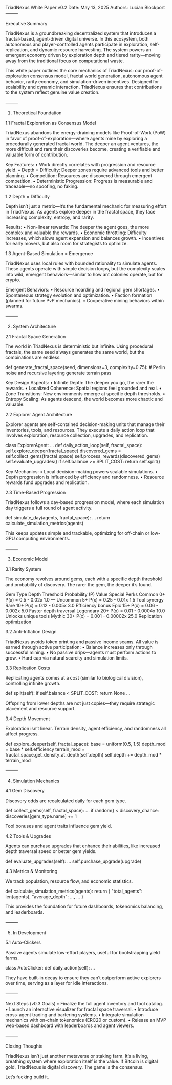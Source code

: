 TriadNexus White Paper v0.2
Date: May 13, 2025
Authors: Lucian Blockport
⸻

Executive Summary

TriadNexus is a groundbreaking decentralized system that introduces a fractal-based, agent-driven digital universe. In this ecosystem, both autonomous and player-controlled agents participate in exploration, self-replication, and dynamic resource harvesting. The system powers an emergent economy driven by exploration depth and tiered rarity—moving away from the traditional focus on computational waste.

This white paper outlines the core mechanics of TriadNexus: our proof-of-exploration consensus model, fractal world generation, autonomous agent behavior, rarity economy, and simulation-driven incentives. Designed for scalability and dynamic interaction, TriadNexus ensures that contributions to the system reflect genuine value creation.

⸻

1. Theoretical Foundation

1.1 Fractal Exploration as Consensus Model

TriadNexus abandons the energy-draining models like Proof-of-Work (PoW) in favor of proof-of-exploration—where agents mine by exploring a procedurally generated fractal world. The deeper an agent ventures, the more difficult and rare their discoveries become, creating a verifiable and valuable form of contribution.

Key Features:
	•	Work directly correlates with progression and resource yield.
	•	Depth = Difficulty: Deeper zones require advanced tools and better planning.
	•	Competition: Resources are discovered through emergent competition.
	•	Deterministic Progression: Progress is measurable and traceable—no spoofing, no faking.

1.2 Depth = Difficulty

Depth isn’t just a metric—it’s the fundamental mechanic for measuring effort in TriadNexus. As agents explore deeper in the fractal space, they face increasing complexity, entropy, and rarity.

Results:
	•	Non-linear rewards: The deeper the agent goes, the more complex and valuable the rewards.
	•	Economic throttling: Difficulty increases, which slows agent expansion and balances growth.
	•	Incentives for early movers, but also room for strategists to optimize.

1.3 Agent-Based Simulation = Emergence

TriadNexus uses local rules with bounded rationality to simulate agents. These agents operate with simple decision loops, but the complexity scales into wild, emergent behaviors—similar to how ant colonies operate, but for crypto.

Emergent Behaviors:
	•	Resource hoarding and regional gem shortages.
	•	Spontaneous strategy evolution and optimization.
	•	Faction formation (planned for future PvP mechanics).
	•	Cooperative mining behaviors within swarms.

⸻

2. System Architecture

2.1 Fractal Space Generation

The world in TriadNexus is deterministic but infinite. Using procedural fractals, the same seed always generates the same world, but the combinations are endless.

def generate_fractal_space(seed, dimensions=3, complexity=0.75):
    # Perlin noise and recursive layering generate terrain
    pass

Key Design Aspects:
	•	Infinite Depth: The deeper you go, the rarer the rewards.
	•	Localized Coherence: Spatial regions feel grounded and real.
	•	Zone Transitions: New environments emerge at specific depth thresholds.
	•	Entropy Scaling: As agents descend, the world becomes more chaotic and valuable.

2.2 Explorer Agent Architecture

Explorer agents are self-contained decision-making units that manage their inventories, tools, and resources. They execute a daily action loop that involves exploration, resource collection, upgrades, and replication.

class ExplorerAgent:
    ...
    def daily_action_loop(self, fractal_space):
        self.explore_deeper(fractal_space)
        discovered_gems = self.collect_gems(fractal_space)
        self.process_rewards(discovered_gems)
        self.evaluate_upgrades()
        if self.balance >= SPLIT_COST:
            return self.split()

Key Mechanics:
	•	Local decision-making powers scalable simulations.
	•	Depth progression is influenced by efficiency and randomness.
	•	Resource rewards fund upgrades and replication.

2.3 Time-Based Progression

TriadNexus follows a day-based progression model, where each simulation day triggers a full round of agent activity.

def simulate_day(agents, fractal_space):
    ...
    return calculate_simulation_metrics(agents)

This keeps updates simple and trackable, optimizing for off-chain or low-GPU computing environments.

⸻

3. Economic Model

3.1 Rarity System

The economy revolves around gems, each with a specific depth threshold and probability of discovery. The rarer the gem, the deeper it’s found.

Gem Type	Depth Threshold	Probability (P)	Value	Special Perks
Common	0+	P(x) = 0.5 - 0.02x	1.0	—
Uncommon	5+	P(x) = 0.25 - 0.01x	1.5	Tool synergy
Rare	10+	P(x) = 0.12 - 0.005x	3.0	Efficiency bonus
Epic	15+	P(x) = 0.06 - 0.002x	5.0	Faster depth traversal
Legendary	20+	P(x) = 0.01 - 0.0004x	10.0	Unlocks unique tools
Mythic	30+	P(x) = 0.001 - 0.00002x	25.0	Replication optimization

3.2 Anti-Inflation Design

TriadNexus avoids token printing and passive income scams. All value is earned through active participation:
	•	Balance increases only through successful mining.
	•	No passive drips—agents must perform actions to grow.
	•	Hard cap via natural scarcity and simulation limits.

3.3 Replication Costs

Replicating agents comes at a cost (similar to biological division), controlling infinite growth.

def split(self):
    if self.balance < SPLIT_COST:
        return None
    ...

Offspring from lower depths are not just copies—they require strategic placement and resource support.

3.4 Depth Movement

Exploration isn’t linear. Terrain density, agent efficiency, and randomness all affect progress.

def explore_deeper(self, fractal_space):
    base = uniform(0.5, 1.5)
    depth_mod = base * self.efficiency
    terrain_mod = fractal_space.get_density_at_depth(self.depth)
    self.depth += depth_mod * terrain_mod


⸻

4. Simulation Mechanics

4.1 Gem Discovery

Discovery odds are recalculated daily for each gem type.

def collect_gems(self, fractal_space):
    ...
    if random() < discovery_chance:
        discoveries[gem_type.name] += 1

Tool bonuses and agent traits influence gem yield.

4.2 Tools & Upgrades

Agents can purchase upgrades that enhance their abilities, like increased depth traversal speed or better gem yields.

def evaluate_upgrades(self):
    ...
    self.purchase_upgrade(upgrade)

4.3 Metrics & Monitoring

We track population, resource flow, and economic statistics.

def calculate_simulation_metrics(agents):
    return {
        "total_agents": len(agents),
        "average_depth": ...,
        ...
    }

This provides the foundation for future dashboards, tokenomics balancing, and leaderboards.

⸻

5. In Development

5.1 Auto-Clickers

Passive agents simulate low-effort players, useful for bootstrapping yield farms.

class AutoClicker:
    def daily_action(self):
        ...

They have built-in decay to ensure they can’t outperform active explorers over time, serving as a layer for idle interactions.

⸻

Next Steps (v0.3 Goals)
	•	Finalize the full agent inventory and tool catalog.
	•	Launch an interactive visualizer for fractal space traversal.
	•	Introduce cross-agent trading and bartering systems.
	•	Integrate simulation mechanics with on-chain tokenomics (ERC20 or custom).
	•	Release an MVP web-based dashboard with leaderboards and agent viewers.

⸻

Closing Thoughts

TriadNexus isn’t just another metaverse or staking farm. It’s a living, breathing system where exploration itself is the value. If Bitcoin is digital gold, TriadNexus is digital discovery. The game is the consensus.

Let’s fucking build it.
